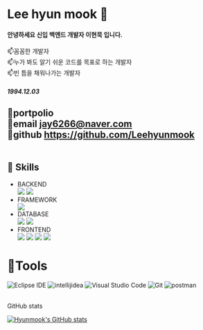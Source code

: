 # Lee hyun mook 👋

#### 안녕하세요 신입 백엔드 개발자 이현묵 입니다.
📫꼼꼼한 개발자<br/>
📫누가 봐도 알기 쉬운 코드를 목표로 하는 개발자<br/>
📫빈 틈을 채워나가는 개발자<br/>
##### 1994.12.03

🌟portpolio  <br/>
🌟email  jay6266@naver.com<br/>
🌟github  https://github.com/Leehyunmook<br/><br/><br/>
💪 Skills
--
<ul>
<li>BACKEND</li>
<img src="https://img.shields.io/badge/Java-007396?style=for-the-badge&logo=OpenJDK&logoColor=white">
<img src="https://img.shields.io/badge/Python-3776AB?style=for-the-badge&logo=Python&logoColor=white">
<li>FRAMEWORK </li>
<img src="https://img.shields.io/badge/spring-6DB33F?style=for-the-badge&logo=spring&logoColor=white">
<li>DATABASE </li>

<img src="https://img.shields.io/badge/oracle-F80000?style=for-the-badge&logo=oracle&logoColor=white">
<img src="https://img.shields.io/badge/mysql-4479A1?style=for-the-badge&logo=mysql&logoColor=white">

<li>FRONTEND </li>

<img src="https://img.shields.io/badge/html5-34F26?style=for-the-badge&logo=html5&logoColor=white">
<img src="https://img.shields.io/badge/CSS3-1572B6?style=for-the-badge&logo=CSS3&logoColor=white">
<img src="https://img.shields.io/badge/javascript-F7DF1E?style=for-the-badge&logo=javascript&logoColor=white">
<img src="https://img.shields.io/badge/react-61DAFB?style=for-the-badge&logo=react&logoColor=white">

</ul>

# 🌱Tools
![Eclipse IDE](https://img.shields.io/badge/Eclipse%20IDE-2C2255.svg?&style=for-the-badge&logo=Eclipse%20IDE&logoColor=white)
![intellijidea](https://img.shields.io/badge/intellijidea-000000.svg?&style=for-the-badge&logo=intellijidea&logoColor=white)
![Visual Studio Code](https://img.shields.io/badge/Visual%20Studio%20Code-007ACC.svg?&style=for-the-badge&logo=Visual%20Studio%20Code&logoColor=white)
![Git](https://img.shields.io/badge/Git-F05032.svg?&style=for-the-badge&logo=Git&logoColor=white)
![postman](https://img.shields.io/badge/postman-FF6C37.svg?&style=for-the-badge&logo=postman&logoColor=white)

<br/>
GitHub stats<br/>

[![Hyunmook's GitHub stats](https://github-readme-stats.vercel.app/api?username=Leehyunmook)](https://github.com/anuraghazra/github-readme-stats)

<!--
**Leehyunmook/Leehyunmook** is a ✨ _special_ ✨ repository because its `README.md` (this file) appears on your GitHub profile.

Here are some ideas to get you started:

- 🔭 I’m currently working on ...
- 🌱 I’m currently learning ...
- 👯 I’m looking to collaborate on ...
- 🤔 I’m looking for help with ...
- 💬 Ask me about ...
- 📫 How to reach me: ...
- 😄 Pronouns: ...
- ⚡ Fun fact: ...
